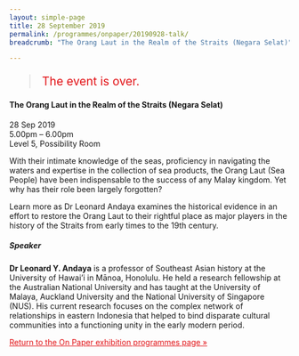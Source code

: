 ```yaml
---
layout: simple-page
title: 28 September 2019
permalink: /programmes/onpaper/20190928-talk/
breadcrumb: "The Orang Laut in the Realm of the Straits (Negara Selat)"

---
```


<blockquote style="color: #E21216; font-size: 150%;">The event is over.</blockquote>

#### The Orang Laut in the Realm of the Straits (Negara Selat)

28 Sep 2019<br>
5.00pm – 6.00pm<br>
Level 5, Possibility Room<br>

With their intimate knowledge of the seas, proficiency in navigating the waters and expertise in the collection of sea products, the Orang Laut (Sea People) have been indispensable to the success of any Malay kingdom. Yet why has their role been largely forgotten? 

Learn more as Dr Leonard Andaya examines the historical evidence in an effort to restore the Orang Laut to their rightful place as major players in the history of the Straits from early times to the 19th century. 

##### Speaker
__Dr Leonard Y. Andaya__ is a professor of Southeast Asian history at the University of Hawai’i in Mānoa, Honolulu. He held a research fellowship at the Australian National University and has taught at the University of Malaya, Auckland University and the National University of Singapore (NUS). His current research focuses on the complex network of relationships in eastern Indonesia that helped to bind disparate cultural communities into a functioning unity in the early modern period.

<a href="/exhibitions/past-exhibitions/onpaper/programmes/" style="color:#E21216;">Return to the On Paper exhibition programmes page &#187;</a>
